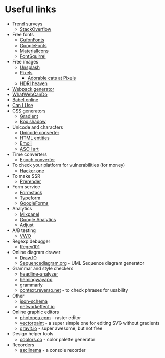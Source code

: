 # Useful links

* Trend surveys
    * [StackOverflow](https://insights.stackoverflow.com/survey/)
* Free fonts
    * [CufonFonts](https://www.cufonfonts.com/)
    * [GoogleFonts](https://fonts.google.com/)
    * [MaterialIcons](https://material.io/icons/)
    * [FontSquirrel](https://www.fontsquirrel.com/)
* Free images
    * [Unsplash](https://unsplash.com/)
    * [Pixels](https://www.pexels.com/)
        * [Adorable cats at Pixels](https://www.pexels.com/search/cat/)
    * [HDRI heaven](https://hdrihaven.com/)
* [Webpack generator](http://web.jakoblind.no/webpack-config/)
* [WhatWebCanDo](https://whatwebcando.today)
* [Babel online](https://babeljs.io/en/repl)
* [Can I Use](https://caniuse.com/)
* CSS generators
    * [Gradient](http://www.colorzilla.com/gradient-editor/)
    * [Box shadow](https://css3gen.com/box-shadow/)
* Unicode and characters
    * [Unicode converter](https://r12a.github.io/app-conversion/)
    * [HTML entities](https://dev.w3.org/html5/html-author/charref)
    * [Emoji](https://emojipedia.org/)
    * [ASCII art](https://www.asciiart.eu/)
* Time converters
    * [Epoch converter](https://www.epochconverter.com/)
* To check your platform for vulnerabilities (for money)
    * [Hacker one](https://www.hackerone.com/)
* To make SSR
    * [Prerender](https://prerender.io/)
* Form service
    * [Formstack](https://www.formstack.com)
    * [Typeform](https://www.typeform.com/)
    * [GoogleForms](https://www.google.com/forms/about/)
* Analytics
    * [Mixpanel](https://mixpanel.com)
    * [Google Analytics](https://analytics.google.com/analytics/web/#/)
    * [Adjust](https://www.adjust.com/)
* A/B testing
    * [VWO](https://vwo.com/)
* Regexp debugger
    * [Regex101](https://regex101.com/)
* Online diagram drawer
    * [Draw.IO](https://www.draw.io/)
    * [Sequencediagram.org](http://sequencediagram.org/) - UML Sequence diagram generator
* Grammar and style checkers
    * [headline-analyzer](https://coschedule.com/headline-analyzer)
    * [hemingwayapp](http://www.hemingwayapp.com/)
    * [grammarly](https://app.grammarly.com)
    * [context.reverso.net](https://context.reverso.net) - to check phrases for usability
* Other
    * [json-schema](http://json-schema.org)
    * [networkeffect.io](http://networkeffect.io/)
* Online graphic editors
    * [photopea.com](https://www.photopea.com/) - raster editor
    * [vectorpaint](http://vectorpaint.yaks.co.nz/) - a super simple one for editing SVG without gradients
    * [gravit.io](https://gravit.io/) - super awesome, but not free
* Design helper tools
    * [coolors.co](https://coolors.co) - color palette generator
* Recorders
    * [asciinema](https://asciinema.org/) - a console recorder

